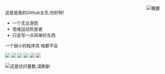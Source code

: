 <a href="#">
<img align="right" src="https://github-readme-stats.vercel.app/api?username=kloping&show_icons=true&hide_border=true&icon_color=586069&title_color=a0a9af" alt="概要">
</a>

这是是我的Github主页,你好啊!

* 一个无业游民
* 思维运动热爱者
* 只会写一点简单的东西

一个弱小的程序员 啥都不会

![](https://img.shields.io/badge/-Kotlin-FEE?style=flat-square&logo=Kotlin&logoColor=55F)
![](https://img.shields.io/badge/-Python-555?style=flat-square&logo=Python&logoColor=FF9)
![](https://img.shields.io/badge/-Java-FFFFFF?style=flat-square&logo=Java&logoColor=F00)
![](https://img.shields.io/badge/-Linux-00000F?style=flat-square&logo=Linux&logoColor=fff)
![](https://img.shields.io/badge/-Windows-0078D6?style=flat-square&logo=Windows)
![](https://img.shields.io/badge/-Android-8FA?style=flat-square&logo=Android&logoColor=FFF)

![这是访问量数,请刷新](https://jwenjian-visitor-badge-5.glitch.me/badge?page_id=kloping.kloping.readme)
